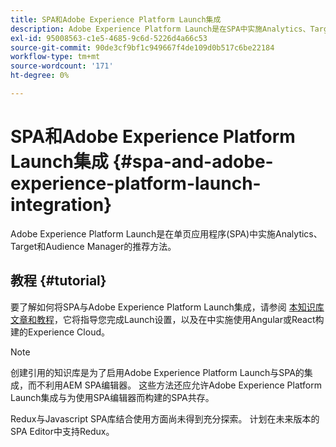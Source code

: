 ```yaml
---
title: SPA和Adobe Experience Platform Launch集成
description: Adobe Experience Platform Launch是在SPA中实施Analytics、Target和Audience Manager的推荐方法。
exl-id: 95008563-c1e5-4685-9c6d-5226d4a66c53
source-git-commit: 90de3cf9bf1c949667f4de109d0b517c6be22184
workflow-type: tm+mt
source-wordcount: '171'
ht-degree: 0%

---
```


# SPA和Adobe Experience Platform Launch集成 {#spa-and-adobe-experience-platform-launch-integration}

Adobe Experience Platform Launch是在单页应用程序(SPA)中实施Analytics、Target和Audience Manager的推荐方法。

## 教程 {#tutorial}

要了解如何将SPA与Adobe Experience Platform Launch集成，请参阅 [本知识库文章和教程](https://helpx.adobe.com/experience-manager/kt/integration/using/launch-reference-architecture-SPA-tutorial-implement.html)，它将指导您完成Launch设置，以及在中实施使用Angular或React构建的Experience Cloud。

>[!NOTE]
>
>创建引用的知识库是为了启用Adobe Experience Platform Launch与SPA的集成，而不利用AEM SPA编辑器。 这些方法还应允许Adobe Experience Platform Launch集成与为使用SPA编辑器而构建的SPA共存。
>
>Redux与Javascript SPA库结合使用方面尚未得到充分探索。 计划在未来版本的SPA Editor中支持Redux。
